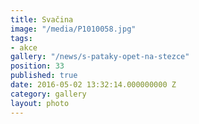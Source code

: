 ```yaml
---
title: Svačina
image: "/media/P1010058.jpg"
tags:
- akce
gallery: "/news/s-pataky-opet-na-stezce"
position: 33
published: true
date: 2016-05-02 13:32:14.000000000 Z
category: gallery
layout: photo
---
```

